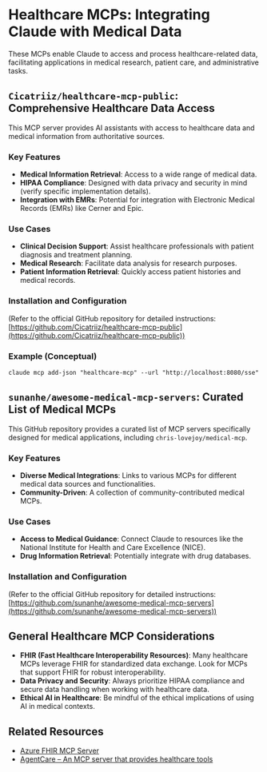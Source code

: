 
# Healthcare MCPs: Integrating Claude with Medical Data

These MCPs enable Claude to access and process healthcare-related data, facilitating applications in medical research, patient care, and administrative tasks.

## `Cicatriiz/healthcare-mcp-public`: Comprehensive Healthcare Data Access

This MCP server provides AI assistants with access to healthcare data and medical information from authoritative sources.

### Key Features

*   **Medical Information Retrieval**: Access to a wide range of medical data.
*   **HIPAA Compliance**: Designed with data privacy and security in mind (verify specific implementation details).
*   **Integration with EMRs**: Potential for integration with Electronic Medical Records (EMRs) like Cerner and Epic.

### Use Cases

*   **Clinical Decision Support**: Assist healthcare professionals with patient diagnosis and treatment planning.
*   **Medical Research**: Facilitate data analysis for research purposes.
*   **Patient Information Retrieval**: Quickly access patient histories and medical records.

### Installation and Configuration

(Refer to the official GitHub repository for detailed instructions: [https://github.com/Cicatriiz/healthcare-mcp-public](https://github.com/Cicatriiz/healthcare-mcp-public))

### Example (Conceptual)

```
claude mcp add-json "healthcare-mcp" --url "http://localhost:8080/sse"
```

## `sunanhe/awesome-medical-mcp-servers`: Curated List of Medical MCPs

This GitHub repository provides a curated list of MCP servers specifically designed for medical applications, including `chris-lovejoy/medical-mcp`.

### Key Features

*   **Diverse Medical Integrations**: Links to various MCPs for different medical data sources and functionalities.
*   **Community-Driven**: A collection of community-contributed medical MCPs.

### Use Cases

*   **Access to Medical Guidance**: Connect Claude to resources like the National Institute for Health and Care Excellence (NICE).
*   **Drug Information Retrieval**: Potentially integrate with drug databases.

### Installation and Configuration

(Refer to the official GitHub repository for detailed instructions: [https://github.com/sunanhe/awesome-medical-mcp-servers](https://github.com/sunanhe/awesome-medical-mcp-servers))

## General Healthcare MCP Considerations

*   **FHIR (Fast Healthcare Interoperability Resources)**: Many healthcare MCPs leverage FHIR for standardized data exchange. Look for MCPs that support FHIR for robust interoperability.
*   **Data Privacy and Security**: Always prioritize HIPAA compliance and secure data handling when working with healthcare data.
*   **Ethical AI in Healthcare**: Be mindful of the ethical implications of using AI in medical contexts.

## Related Resources

*   [Azure FHIR MCP Server](https://www.linkedin.com/pulse/introducing-azure-fhir-mcp-server-erik-howard-hyh9c/)
*   [AgentCare – An MCP server that provides healthcare tools](https://www.reddit.com/r/mcp/comments/1ir1agk/agentcare_an_mcp_server_that_provides_healthcare/)


